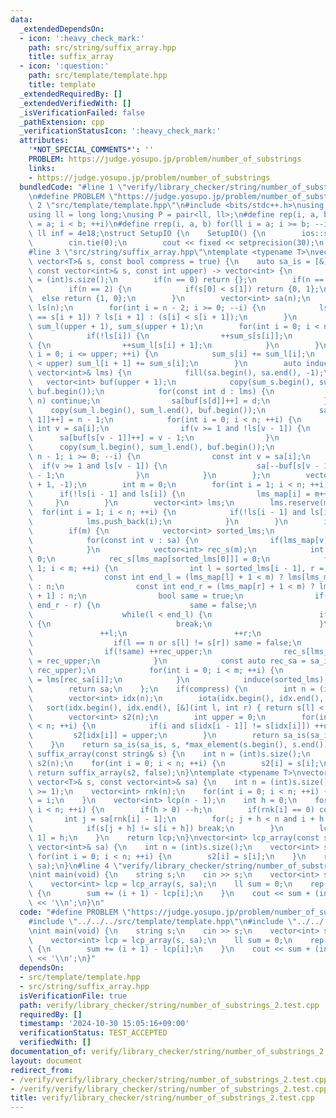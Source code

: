 ```yaml
---
data:
  _extendedDependsOn:
  - icon: ':heavy_check_mark:'
    path: src/string/suffix_array.hpp
    title: suffix_array
  - icon: ':question:'
    path: src/template/template.hpp
    title: template
  _extendedRequiredBy: []
  _extendedVerifiedWith: []
  _isVerificationFailed: false
  _pathExtension: cpp
  _verificationStatusIcon: ':heavy_check_mark:'
  attributes:
    '*NOT_SPECIAL_COMMENTS*': ''
    PROBLEM: https://judge.yosupo.jp/problem/number_of_substrings
    links:
    - https://judge.yosupo.jp/problem/number_of_substrings
  bundledCode: "#line 1 \"verify/library_checker/string/number_of_substrings_2.test.cpp\"\
    \n#define PROBLEM \"https://judge.yosupo.jp/problem/number_of_substrings\"\n#line\
    \ 2 \"src/template/template.hpp\"\n#include <bits/stdc++.h>\nusing namespace std;\n\
    using ll = long long;\nusing P = pair<ll, ll>;\n#define rep(i, a, b) for(ll i\
    \ = a; i < b; ++i)\n#define rrep(i, a, b) for(ll i = a; i >= b; --i)\nconstexpr\
    \ ll inf = 4e18;\nstruct SetupIO {\n    SetupIO() {\n        ios::sync_with_stdio(0);\n\
    \        cin.tie(0);\n        cout << fixed << setprecision(30);\n    }\n} setup_io;\n\
    #line 3 \"src/string/suffix_array.hpp\"\ntemplate <typename T>\nvector<int> suffix_array(const\
    \ vector<T>& s, const bool compress = true) {\n    auto sa_is = [&](auto& sa_is,\
    \ const vector<int>& s, const int upper) -> vector<int> {\n        const int n\
    \ = (int)s.size();\n        if(n == 0) return {};\n        if(n == 1) return {0};\n\
    \        if(n == 2) {\n            if(s[0] < s[1]) return {0, 1};\n          \
    \  else return {1, 0};\n        }\n        vector<int> sa(n);\n        vector<bool>\
    \ ls(n);\n        for(int i = n - 2; i >= 0; --i) {\n            ls[i] = (s[i]\
    \ == s[i + 1]) ? ls[i + 1] : (s[i] < s[i + 1]);\n        }\n        vector<int>\
    \ sum_l(upper + 1), sum_s(upper + 1);\n        for(int i = 0; i < n; ++i) {\n\
    \            if(!ls[i]) {\n                ++sum_s[s[i]];\n            } else\
    \ {\n                ++sum_l[s[i] + 1];\n            }\n        }\n        for(int\
    \ i = 0; i <= upper; ++i) {\n            sum_s[i] += sum_l[i];\n            if(i\
    \ < upper) sum_l[i + 1] += sum_s[i];\n        }\n        auto induce = [&](const\
    \ vector<int>& lms) {\n            fill(sa.begin(), sa.end(), -1);\n         \
    \   vector<int> buf(upper + 1);\n            copy(sum_s.begin(), sum_s.end(),\
    \ buf.begin());\n            for(const int d : lms) {\n                if(d ==\
    \ n) continue;\n                sa[buf[s[d]]++] = d;\n            }\n        \
    \    copy(sum_l.begin(), sum_l.end(), buf.begin());\n            sa[buf[s[n -\
    \ 1]]++] = n - 1;\n            for(int i = 0; i < n; ++i) {\n                const\
    \ int v = sa[i];\n                if(v >= 1 and !ls[v - 1]) {\n              \
    \      sa[buf[s[v - 1]]++] = v - 1;\n                }\n            }\n      \
    \      copy(sum_l.begin(), sum_l.end(), buf.begin());\n            for(int i =\
    \ n - 1; i >= 0; --i) {\n                const int v = sa[i];\n              \
    \  if(v >= 1 and ls[v - 1]) {\n                    sa[--buf[s[v - 1] + 1]] = v\
    \ - 1;\n                }\n            }\n        };\n        vector<int> lms_map(n\
    \ + 1, -1);\n        int m = 0;\n        for(int i = 1; i < n; ++i) {\n      \
    \      if(!ls[i - 1] and ls[i]) {\n                lms_map[i] = m++;\n       \
    \     }\n        }\n        vector<int> lms;\n        lms.reserve(m);\n      \
    \  for(int i = 1; i < n; ++i) {\n            if(!ls[i - 1] and ls[i]) {\n    \
    \            lms.push_back(i);\n            }\n        }\n        induce(lms);\n\
    \        if(m) {\n            vector<int> sorted_lms;\n            sorted_lms.reserve(m);\n\
    \            for(const int v : sa) {\n                if(lms_map[v] != -1) sorted_lms.push_back(v);\n\
    \            }\n            vector<int> rec_s(m);\n            int rec_upper =\
    \ 0;\n            rec_s[lms_map[sorted_lms[0]]] = 0;\n            for(int i =\
    \ 1; i < m; ++i) {\n                int l = sorted_lms[i - 1], r = sorted_lms[i];\n\
    \                const int end_l = (lms_map[l] + 1 < m) ? lms[lms_map[l] + 1]\
    \ : n;\n                const int end_r = (lms_map[r] + 1 < m) ? lms[lms_map[r]\
    \ + 1] : n;\n                bool same = true;\n                if(end_l - l !=\
    \ end_r - r) {\n                    same = false;\n                } else {\n\
    \                    while(l < end_l) {\n                        if(s[l] != s[r])\
    \ {\n                            break;\n                        }\n         \
    \               ++l;\n                        ++r;\n                    }\n  \
    \                  if(l == n or s[l] != s[r]) same = false;\n                }\n\
    \                if(!same) ++rec_upper;\n                rec_s[lms_map[sorted_lms[i]]]\
    \ = rec_upper;\n            }\n            const auto rec_sa = sa_is(sa_is, rec_s,\
    \ rec_upper);\n            for(int i = 0; i < m; ++i) {\n                sorted_lms[i]\
    \ = lms[rec_sa[i]];\n            }\n            induce(sorted_lms);\n        }\n\
    \        return sa;\n    };\n    if(compress) {\n        int n = (int)s.size();\n\
    \        vector<int> idx(n);\n        iota(idx.begin(), idx.end(), 0);\n     \
    \   sort(idx.begin(), idx.end(), [&](int l, int r) { return s[l] < s[r]; });\n\
    \        vector<int> s2(n);\n        int upper = 0;\n        for(int i = 0; i\
    \ < n; ++i) {\n            if(i and s[idx[i - 1]] != s[idx[i]]) ++upper;\n   \
    \         s2[idx[i]] = upper;\n        }\n        return sa_is(sa_is, s2, upper);\n\
    \    }\n    return sa_is(sa_is, s, *max_element(s.begin(), s.end()));\n}\nvector<int>\
    \ suffix_array(const string& s) {\n    int n = (int)s.size();\n    vector<int>\
    \ s2(n);\n    for(int i = 0; i < n; ++i) {\n        s2[i] = s[i];\n    }\n   \
    \ return suffix_array(s2, false);\n}\ntemplate <typename T>\nvector<int> lcp_array(const\
    \ vector<T>& s, const vector<int>& sa) {\n    int n = (int)s.size();\n    assert(n\
    \ >= 1);\n    vector<int> rnk(n);\n    for(int i = 0; i < n; ++i) {\n        rnk[sa[i]]\
    \ = i;\n    }\n    vector<int> lcp(n - 1);\n    int h = 0;\n    for(int i = 0;\
    \ i < n; ++i) {\n        if(h > 0) --h;\n        if(rnk[i] == 0) continue;\n \
    \       int j = sa[rnk[i] - 1];\n        for(; j + h < n and i + h < n; ++h) {\n\
    \            if(s[j + h] != s[i + h]) break;\n        }\n        lcp[rnk[i] -\
    \ 1] = h;\n    }\n    return lcp;\n}\nvector<int> lcp_array(const string& s, const\
    \ vector<int>& sa) {\n    int n = (int)s.size();\n    vector<int> s2(n);\n   \
    \ for(int i = 0; i < n; ++i) {\n        s2[i] = s[i];\n    }\n    return lcp_array(s2,\
    \ sa);\n}\n#line 4 \"verify/library_checker/string/number_of_substrings_2.test.cpp\"\
    \nint main(void) {\n    string s;\n    cin >> s;\n    vector<int> sa = suffix_array(s);\n\
    \    vector<int> lcp = lcp_array(s, sa);\n    ll sum = 0;\n    rep(i, 0, (int)lcp.size())\
    \ {\n        sum += (i + 1) - lcp[i];\n    }\n    cout << sum + (int)s.size()\
    \ << '\\n';\n}\n"
  code: "#define PROBLEM \"https://judge.yosupo.jp/problem/number_of_substrings\"\n\
    #include \"../../../src/template/template.hpp\"\n#include \"../../../src/string/suffix_array.hpp\"\
    \nint main(void) {\n    string s;\n    cin >> s;\n    vector<int> sa = suffix_array(s);\n\
    \    vector<int> lcp = lcp_array(s, sa);\n    ll sum = 0;\n    rep(i, 0, (int)lcp.size())\
    \ {\n        sum += (i + 1) - lcp[i];\n    }\n    cout << sum + (int)s.size()\
    \ << '\\n';\n}"
  dependsOn:
  - src/template/template.hpp
  - src/string/suffix_array.hpp
  isVerificationFile: true
  path: verify/library_checker/string/number_of_substrings_2.test.cpp
  requiredBy: []
  timestamp: '2024-10-30 15:05:16+09:00'
  verificationStatus: TEST_ACCEPTED
  verifiedWith: []
documentation_of: verify/library_checker/string/number_of_substrings_2.test.cpp
layout: document
redirect_from:
- /verify/verify/library_checker/string/number_of_substrings_2.test.cpp
- /verify/verify/library_checker/string/number_of_substrings_2.test.cpp.html
title: verify/library_checker/string/number_of_substrings_2.test.cpp
---
```

